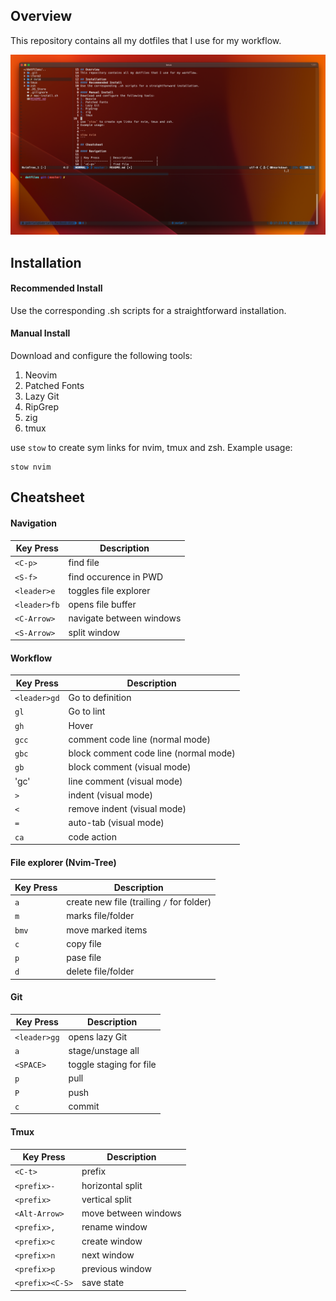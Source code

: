## Overview
This repository contains all my dotfiles that I use for my workflow. 

![screenshot](./assets/screenshot.png)

## Installation
#### Recommended Install
Use the corresponding .sh scripts for a straightforward installation.

#### Manual Install
Download and configure the following tools:
1. Neovim
2. Patched Fonts
3. Lazy Git
4. RipGrep
6. zig
7. tmux

use `stow` to create sym links for nvim, tmux and zsh.
Example usage:

```
stow nvim
```

## Cheatsheet

#### Navigation

| Key Press      | Description              |
| -------------- | -----------------------  |
| `<C-p>`        | find file                |
| `<S-f>`        | find occurence in PWD    |
| `<leader>e`    | toggles file explorer    |
| `<leader>fb`   | opens file buffer        |
| `<C-Arrow>`    | navigate between windows |
| `<S-Arrow>`    | split window             |

#### Workflow

| Key Press      | Description                             |
| -------------- | --------------------------------------- |
| `<leader>gd`   | Go to definition                        |
| `gl`           | Go to lint                              |
| `gh`           | Hover                                   |
| `gcc`          | comment code line (normal mode)         |
| `gbc`          | block comment code line (normal mode)   |
| `gb`           | block comment (visual mode)             |
| 'gc'           | line comment (visual mode)              |
| `>`            | indent (visual mode)                    |
| `<`            | remove indent (visual mode)             |
| `=`            | auto-tab (visual mode)                  |
| `ca`           | code action                             |


#### File explorer (Nvim-Tree)

| Key Press      | Description                               |
| -------------- | ---------------------------------------   |
| `a`            | create new file (trailing `/` for folder) |
| `m`            | marks file/folder                         |
| `bmv`          | move marked items                         |
| `c`            | copy file                                 |
| `p`            | pase file                                 |
| `d`            | delete file/folder                        |


#### Git

| Key Press      | Description                             |
| -------------- | --------------------------------------- |
| `<leader>gg`   | opens lazy Git                          |
| `a`            | stage/unstage all                       |
| `<SPACE>`      | toggle staging for file                 |
| `p`            | pull                                    |
| `P`            | push                                    |
| `c`            | commit                                  |

#### Tmux

| Key Press       | Description                             |
| --------------  | --------------------------------------- |
| `<C-t>`         | prefix                                  |
| `<prefix>-`     | horizontal split                        |
| `<prefix>`      | vertical split                          |
| `<Alt-Arrow>`   | move between windows                    |
| `<prefix>,`     | rename window                           |
| `<prefix>c`     | create window                           |
| `<prefix>n`     | next window                             |
| `<prefix>p`     | previous window                         |
| `<prefix><C-S>` | save state                              |


